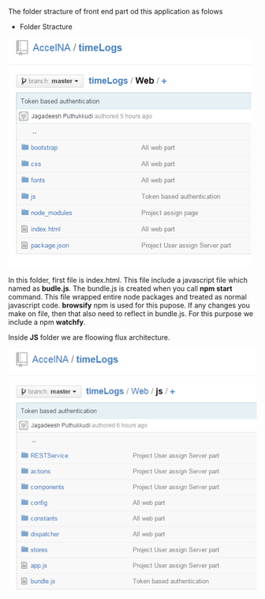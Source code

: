 The folder stracture of front end part od this application as folows

* Folder Stracture

![Front End Folder](https://github.com/AccelNA/aws-coe/blob/master/contents/images/frontendfolder.png)<br/>

In this folder, first file is index.html. This file include a javascript file which named as **budle.js**. The bundle.js is created when you call **npm start** command. This file wrapped entire node packages and treated as normal javascript code. **browsify** npm is used for this pupose. If any changes you make on file, then that also need to reflect in bundle.js. For this purpose we include a npm **watchfy**. 

Inside **JS** folder we are floowing flux architecture.

![JS Folder](https://github.com/AccelNA/aws-coe/blob/master/contents/images/timelogJSFolder.png)<br/>
